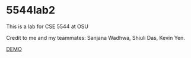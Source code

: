 # 5544lab2

This is a lab for CSE 5544 at OSU

Credit to me and my teammates: Sanjana Wadhwa, Shiuli Das, Kevin Yen.

[DEMO](http://worm6206.github.io/5544lab2/)

